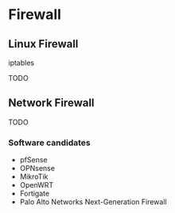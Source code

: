 # Firewall

## Linux Firewall

iptables

TODO

## Network Firewall

TODO

### Software candidates
- pfSense
- OPNsense
- MikroTik
- OpenWRT
- Fortigate
- Palo Alto Networks Next-Generation Firewall